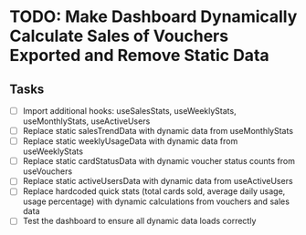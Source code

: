 # TODO: Make Dashboard Dynamically Calculate Sales of Vouchers Exported and Remove Static Data

## Tasks
- [ ] Import additional hooks: useSalesStats, useWeeklyStats, useMonthlyStats, useActiveUsers
- [ ] Replace static salesTrendData with dynamic data from useMonthlyStats
- [ ] Replace static weeklyUsageData with dynamic data from useWeeklyStats
- [ ] Replace static cardStatusData with dynamic voucher status counts from useVouchers
- [ ] Replace static activeUsersData with dynamic data from useActiveUsers
- [ ] Replace hardcoded quick stats (total cards sold, average daily usage, usage percentage) with dynamic calculations from vouchers and sales data
- [ ] Test the dashboard to ensure all dynamic data loads correctly
